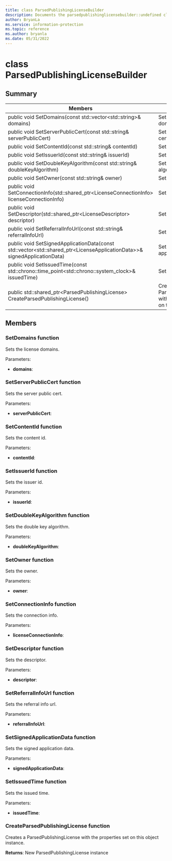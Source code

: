 ```yaml
---
title: class ParsedPublishingLicenseBuilder 
description: Documents the parsedpublishinglicensebuilder::undefined class of the Microsoft Information Protection (MIP) SDK.
author: BryanLa
ms.service: information-protection
ms.topic: reference
ms.author: bryanla
ms.date: 05/31/2022
---
```


# class ParsedPublishingLicenseBuilder 
  
## Summary
 Members                        | Descriptions                                
--------------------------------|---------------------------------------------
public void SetDomains(const std::vector\<std::string\>& domains)  |  Sets the license domains.
public void SetServerPublicCert(const std::string& serverPublicCert)  |  Sets the server public cert.
public void SetContentId(const std::string& contentId)  |  Sets the content id.
public void SetIssuerId(const std::string& issuerId)  |  Sets the issuer id.
public void SetDoubleKeyAlgorithm(const std::string& doubleKeyAlgorithm)  |  Sets the double key algorithm.
public void SetOwner(const std::string& owner)  |  Sets the owner.
public void SetConnectionInfo(std::shared_ptr\<LicenseConnectionInfo\> licenseConnectionInfo)  |  Sets the connection info.
public void SetDescriptor(std::shared_ptr\<LicenseDescriptor\> descriptor)  |  Sets the descriptor.
public void SetReferralInfoUrl(const std::string& referralInfoUrl)  |  Sets the referral info url.
public void SetSignedApplicationData(const std::vector\<std::shared_ptr\<LicenseApplicationData\>\>& signedApplicationData)  |  Sets the signed application data.
public void SetIssuedTime(const std::chrono::time_point\<std::chrono::system_clock\>& issuedTime)  |  Sets the issued time.
public std::shared_ptr\<ParsedPublishingLicense\> CreateParsedPublishingLicense()  |  Creates a ParsedPublishingLicense with the properties set on this object instance.
  
## Members
  
### SetDomains function
Sets the license domains.

Parameters:  
* **domains**:


  
### SetServerPublicCert function
Sets the server public cert.

Parameters:  
* **serverPublicCert**:


  
### SetContentId function
Sets the content id.

Parameters:  
* **contentId**:


  
### SetIssuerId function
Sets the issuer id.

Parameters:  
* **issuerId**:


  
### SetDoubleKeyAlgorithm function
Sets the double key algorithm.

Parameters:  
* **doubleKeyAlgorithm**:


  
### SetOwner function
Sets the owner.

Parameters:  
* **owner**:


  
### SetConnectionInfo function
Sets the connection info.

Parameters:  
* **licenseConnectionInfo**:


  
### SetDescriptor function
Sets the descriptor.

Parameters:  
* **descriptor**:


  
### SetReferralInfoUrl function
Sets the referral info url.

Parameters:  
* **referralInfoUrl**:


  
### SetSignedApplicationData function
Sets the signed application data.

Parameters:  
* **signedApplicationData**:


  
### SetIssuedTime function
Sets the issued time.

Parameters:  
* **issuedTime**:


  
### CreateParsedPublishingLicense function
Creates a ParsedPublishingLicense with the properties set on this object instance.

  
**Returns**: New ParsedPublishingLicense instance